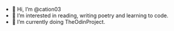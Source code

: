 - 👋 Hi, I’m @cation03
- 👀 I’m interested in reading, writing poetry and learning to code.
- 🌱 I’m currently doing TheOdinProject.

<!---
cation03/cation03 is a ✨ special ✨ repository because its `README.md` (this file) appears on your GitHub profile.
You can click the Preview link to take a look at your changes.
--->
